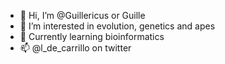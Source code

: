- 👋 Hi, I’m @Guillericus or Guille 
- 👀 I’m interested in evolution, genetics and apes
- 🌱 Currently learning bioinformatics
- 📫 @l_de_carrillo on twitter
